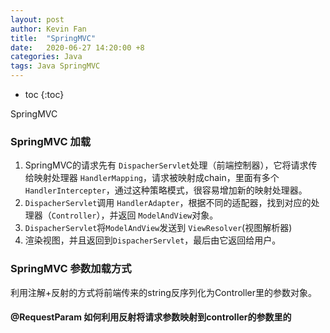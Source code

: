 ```yaml
---
layout: post
author: Kevin Fan
title:  "SpringMVC"
date:   2020-06-27 14:20:00 +8
categories: Java
tags: Java SpringMVC
---
```


* toc
{:toc}


SpringMVC 

<!-- more -->

### SpringMVC 加载

1. SpringMVC的请求先有 `DispacherServlet`处理（前端控制器），它将请求传给映射处理器 `HandlerMapping`，请求被映射成chain，里面有多个
`HandlerIntercepter`，通过这种策略模式，很容易增加新的映射处理器。
2. `DispacherServlet`调用 `HandlerAdapter`，根据不同的适配器，找到对应的处理器（`Controller`），并返回 `ModelAndView`对象。
3. `DispacherServlet`将`ModelAndView`发送到 `ViewResolver`(视图解析器)
4. 渲染视图，并且返回到`DispacherServlet`，最后由它返回给用户。

### SpringMVC 参数加载方式

利用注解+反射的方式将前端传来的string反序列化为Controller里的参数对象。

#### @RequestParam 如何利用反射将请求参数映射到controller的参数里的




